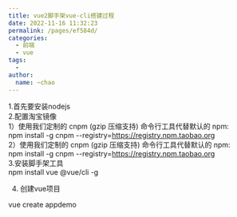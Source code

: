 ```yaml
---
title: vue2脚手架vue-cli搭建过程
date: 2022-11-16 11:32:23
permalink: /pages/ef584d/
categories:
  - 前端
  - vue
tags:
  - 
author: 
  name: ~chao
---
```

1.首先要安装nodejs<br />2.配置淘宝镜像<br />1）使用我们定制的 cnpm (gzip 压缩支持) 命令行工具代替默认的 npm:<br />npm install -g cnpm --registry=https://registry.npm.taobao.org<br />2）使用我们定制的 cnpm (gzip 压缩支持) 命令行工具代替默认的 npm:<br />npm install -g cnpm --registry=https://registry.npm.taobao.org<br />3.安装脚手架工具<br />npm install vue @vue/cli -g

4. 创建vue项目

vue create appdemo
